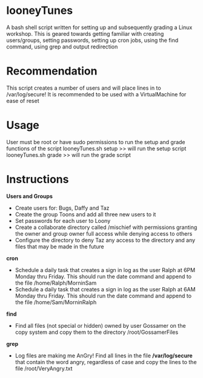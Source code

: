 # looneyTunes
A bash shell script written for setting up and subsequently grading a Linux workshop. This is geared towards getting familiar with creating users/groups, setting passwords, setting up cron jobs, using the find command, using grep and output redirection

# Recommendation
This script creates a number of users and will place lines in to /var/log/secure! It is recommended to be used with a VirtualMachine for ease of reset

# Usage
User must be root or have sudo permissions to run the setup and grade functions of the script
looneyTunes.sh setup >> will run the setup script
looneyTunes.sh grade >> will run the grade script

# Instructions
**Users and Groups**
* Create users for: Bugs, Daffy and Taz
* Create the group Toons and add all three new users to it
* Set passwords for each user to Loony
* Create a collaborate directory called /mischief with permissions granting the owner and group owner full access while denying access to others
* Configure the directory to deny Taz any access to the directory and any files that may be made in the future

**cron**
* Schedule a daily task that creates a sign in log as the user Ralph at 6PM Monday thru Friday. This should run the date command and append to the file /home/Ralph/MorninSam
* Schedule a daily task that creates a sign in log as the user Ralph at 6AM Monday thru Friday. This should run the date command and append to the file /home/Sam/MorninRalph

**find**
* Find all files (not special or hidden) owned by user Gossamer on the copy system and copy them to the directory /root/GossamerFiles

**grep**
* Log files are making me AnGry! Find all lines in the file **/var/log/secure** that contain the word angry, regardless of case and copy the lines to the file /root/VeryAngry.txt
